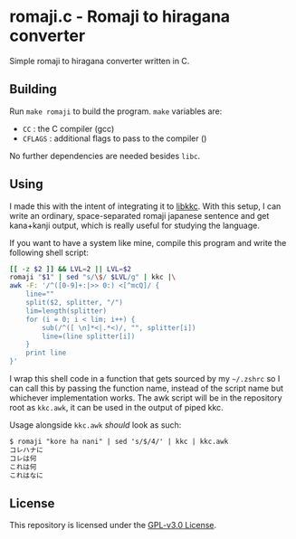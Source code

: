 # romaji.c - Romaji to hiragana converter

Simple romaji to hiragana converter written in C.

## Building

Run `make romaji` to build the program. `make` variables are:

- `CC` : the C compiler (gcc)
- `CFLAGS` : additional flags to pass to the compiler ()

No further dependencies are needed besides `libc`.

## Using

I made this with the intent of integrating it to [libkkc](https://github.com/ueno/libkkc).
With this setup, I can write an ordinary, space-separated romaji japanese sentence
and get kana+kanji output, which is really useful for studying the language.

If you want to have a system like mine, compile this program and
write the following shell script:

```sh
[[ -z $2 ]] && LVL=2 || LVL=$2
romaji "$1" | sed "s/\$/ $LVL/g" | kkc |\
awk -F: '/^([0-9]+:|>> 0:) <[^mcQ]/ {
	line=""
	split($2, splitter, "/")
	lim=length(splitter)
	for (i = 0; i < lim; i++) {
		sub(/^([ \n]*<|.*<)/, "", splitter[i])
		line=(line splitter[i])
	}
	print line
}'
```

I wrap this shell code in a function that gets sourced by my `~/.zshrc` so I can
call this by passing the function name, instead of the script name but whichever
implementation works. The awk script will be in the repository root as `kkc.awk`,
it can be used in the output of piped kkc.

Usage alongside `kkc.awk` *should* look as such:

```txt
$ romaji "kore ha nani" | sed 's/$/4/' | kkc | kkc.awk
コレハナに
コレは何
これは何
これはなに
```

## License

This repository is licensed under the [GPL-v3.0 License](https://opensource.org/licenses/GPL-3.0).
